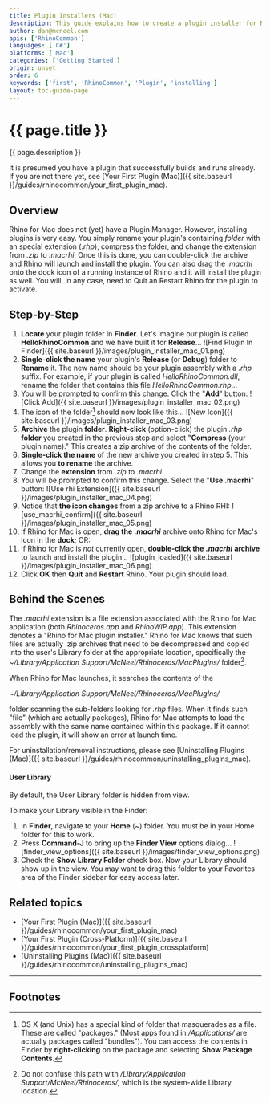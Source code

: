 ```yaml
---
title: Plugin Installers (Mac)
description: This guide explains how to create a plugin installer for Rhino for Mac.
author: dan@mcneel.com
apis: ['RhinoCommon']
languages: ['C#']
platforms: ['Mac']
categories: ['Getting Started']
origin: unset
order: 6
keywords: ['first', 'RhinoCommon', 'Plugin', 'installing']
layout: toc-guide-page
---
```


# {{ page.title }}

{{ page.description }}

It is presumed you have a plugin that successfully builds and runs already.  If you are not there yet, see [Your First Plugin (Mac)]({{ site.baseurl }}/guides/rhinocommon/your_first_plugin_mac).

## Overview

Rhino for Mac does not (yet) have a Plugin Manager.  However, installing plugins is very easy.  You simply rename your plugin's containing *folder* with an special extension (*.rhp*), compress the folder, and change the extension from *.zip* to *.macrhi*.  Once this is done, you can double-click the archive and Rhino will launch and install the plugin.  You can also drag the *.macrhi* onto the dock icon of a running instance of Rhino and it will install the plugin as well.  You will, in any case, need to Quit an Restart Rhino for the plugin to activate.

## Step-by-Step

1. **Locate** your plugin folder in **Finder**.  Let's imagine our plugin is called **HelloRhinoCommon** and we have built it for **Release**...
![Find Plugin In Finder]({{ site.baseurl }}/images/plugin_installer_mac_01.png)
1. **Single-click the name** your plugin's **Release** (or **Debug**) folder to **Rename** it.  The new name should be your plugin assembly with a *.rhp* suffix.  For example, if your plugin is called *HelloRhinoCommon.dll*, rename the folder that contains this file *HelloRhinoCommon.rhp*...
1. You will be prompted to confirm this change.  Click the "**Add**" button:
![Click Add]({{ site.baseurl }}/images/plugin_installer_mac_02.png)
1. The icon of the folder[^1] should now look like this...
![New Icon]({{ site.baseurl }}/images/plugin_installer_mac_03.png)
1. **Archive** the plugin **folder**.  **Right-click** (option-click) the plugin *.rhp* **folder** you created in the previous step and select "**Compress** (your plugin name)."  This creates a zip archive of the contents of the folder.
1. **Single-click the name** of the new archive you created in step 5.  This allows you **to rename** the archive.
1. Change the **extension** from *.zip* to *.macrhi*.  
1. You will be prompted to confirm this change.  Select the "**Use .macrhi**" button:
![Use rhi Extension]({{ site.baseurl }}/images/plugin_installer_mac_04.png)
1. Notice that **the icon changes** from a zip archive to a Rhino RHI:
![use_macrhi_confirm]({{ site.baseurl }}/images/plugin_installer_mac_05.png)
1. If Rhino for Mac is open, **drag the** ***.macrhi*** archive onto Rhino for Mac's icon in the **dock**; OR:
1. If Rhino for Mac is *not* currently open, **double-click the** ***.macrhi*** **archive** to launch and install the plugin...
   ![plugin_loaded]({{ site.baseurl }}/images/plugin_installer_mac_06.png)
1. Click **OK** then **Quit** and **Restart** Rhino.  Your plugin should load.

## Behind the Scenes

The *.macrhi* extension is a file extension associated with the Rhino for Mac application (both *Rhinoceros.app* and *RhinoWIP.app*).  This extension denotes a "Rhino for Mac plugin installer."  Rhino for Mac knows that such files are actually .zip archives that need to be decompressed and copied into the user's Library folder at the appropriate location, specifically the *~/Library/Application Support/McNeel/Rhinoceros/MacPlugIns/* folder[^2].

When Rhino for Mac launches, it searches the contents of the

*~/Library/Application Support/McNeel/Rhinoceros/MacPlugIns/*

folder scanning the sub-folders looking for *.rhp* files.  When it finds such "file" (which are actually packages), Rhino for Mac attempts to load the assembly with the same name contained within this package.  If it cannot load the plugin, it will show an error at launch time.

For uninstallation/removal instructions, please see [Uninstalling Plugins (Mac)]({{ site.baseurl }}/guides/rhinocommon/uninstalling_plugins_mac).

#### User Library

By default, the User Library folder is hidden from view.  

To make your Library visible in the Finder:

1. In **Finder**, navigate to your **Home** (*~*) folder.  You must be in your Home folder for this to work.
1. Press **Command-J** to bring up the **Finder View** options dialog...
![finder_view_options]({{ site.baseurl }}/images/finder_view_options.png)
1. Check the **Show Library Folder** check box.  Now your Library should show up in the view.  You may want to drag this folder to your Favorites area of the Finder sidebar for easy access later.

## Related topics

- [Your First Plugin (Mac)]({{ site.baseurl }}/guides/rhinocommon/your_first_plugin_mac)
- [Your First Plugin (Cross-Platform)]({{ site.baseurl }}/guides/rhinocommon/your_first_plugin_crossplatform)
- [Uninstalling Plugins (Mac)]({{ site.baseurl }}/guides/rhinocommon/uninstalling_plugins_mac)

---

## Footnotes

[^1]: OS X (and Unix) has a special kind of folder that masquerades as a file.  These are called "packages."  (Most apps found in */Applications/* are actually packages called "bundles").  You can access the contents in Finder by **right-clicking** on the package and selecting **Show Package Contents**.

[^2]: Do not confuse this path with */Library/Application Support/McNeel/Rhinoceros/*, which is the system-wide Library location.
